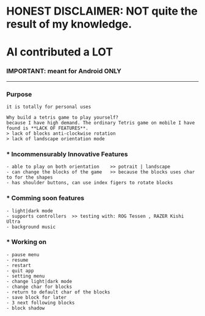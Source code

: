 # HONEST DISCLAIMER:  NOT quite the result of my knowledge. 
# AI contributed a LOT
### IMPORTANT: meant for Android ONLY
---

### Purpose
    it is totally for personal uses
    
    Why build a tetris game to play yourself?
    because I have high demand. The ordinary Tetris game on mobile I have found is **LACK OF FEATURES**.
    > lack of blocks anti-clockwise rotation
    > lack of landscape orientation mode

### * Incommensurably Innovative Features
    - able to play on both orientation    >> potrait | landscape
    - can change the blocks of the game   >> because the blocks uses char to for the shapes
    - has shoulder buttons, can use index figers to rotate blocks
    
### * Comming soon features
    - light|dark mode
    - supports controllers  >> testing with: ROG Tessen , RAZER Kishi Ultra
    - background music

### * Working on
    - pause menu
    - resume
    - restart
    - quit app
    - setting menu
    - change light|dark mode
    - change char for blocks
    - return to default char of the blocks
    - save block for later
    - 3 next following blocks
    - block shadow
